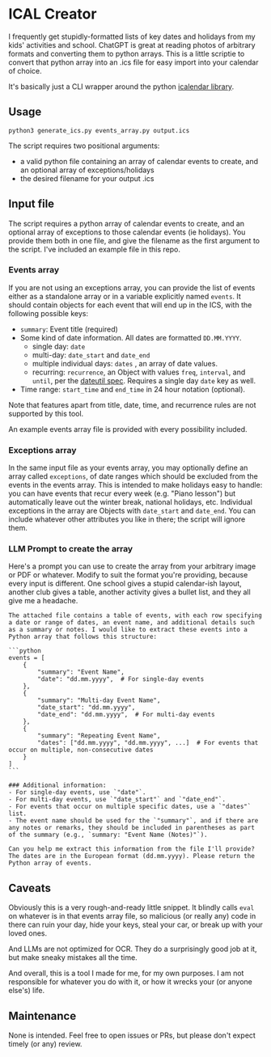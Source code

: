 # ICAL Creator

I frequently get stupidly-formatted lists of key dates and holidays from my kids' activities and school. ChatGPT is great at reading photos of arbitrary formats and converting them to python arrays. This is a little scriptie to convert that python array into an .ics file for easy import into your calendar of choice. 

It's basically just a CLI wrapper around the python [icalendar library](https://pypi.org/project/icalendar/).

## Usage

`python3 generate_ics.py events_array.py output.ics`

The script requires two positional arguments:

- a valid python file containing an array of calendar events to create, and an optional array of exceptions/holidays
- the desired filename for your output .ics 

## Input file

The script requires a python array of calendar events to create, and an optional array of exceptions to those calendar events (ie holidays). You provide them both in one file, and give the filename as the first argument to the script. I've included an example file in this repo.

### Events array

If you are not using an exceptions array, you can provide the list of events either as a standalone array or in a variable explicitly named `events`. It should contain objects for each event that will end up in the ICS, with the following possible keys:

- `summary`: Event title (required)
- Some kind of date information. All dates are formatted `DD.MM.YYYY`.
    - single day: `date`
    - multi-day: `date_start` and  `date_end`
    - multiple individual days: `dates` , an array of date values.
    - recurring: `recurrence`, an Object with values `freq`, `interval`, and `until`, per the [dateutil spec](https://dateutil.readthedocs.io/en/stable/rrule.html). Requires a single day `date` key as well.
- Time range: `start_time` and `end_time` in 24 hour notation (optional).

Note that features apart from title, date, time, and recurrence rules are not supported by this tool.

An example events array file is provided with every possibility included.

### Exceptions array

In the same input file as your events array, you may optionally define an array called `exceptions`, of date ranges which should be excluded from the events in the events array. This is intended to make holidays easy to handle: you can have events that recur every week (e.g. "Piano lesson") but automatically leave out the winter break, national holidays, etc. Individual exceptions in the array are Objects with `date_start` and `date_end`. You can include whatever other attributes you like in there; the script will ignore them.

### LLM Prompt to create the array

Here's a prompt you can use to create the array from your arbitrary image or PDF or whatever. Modify to suit the format you're providing, because every input is different. One school gives a stupid calendar-ish layout, another club gives a table, another activity gives a bullet list, and they all give me a headache.


    The attached file contains a table of events, with each row specifying a date or range of dates, an event name, and additional details such as a summary or notes. I would like to extract these events into a Python array that follows this structure:
    
    ```python
    events = [
        {
            "summary": "Event Name",
            "date": "dd.mm.yyyy",  # For single-day events
        },
        {
            "summary": "Multi-day Event Name",
            "date_start": "dd.mm.yyyy",
            "date_end": "dd.mm.yyyy",  # For multi-day events
        },
        {
            "summary": "Repeating Event Name",
            "dates": ["dd.mm.yyyy", "dd.mm.yyyy", ...]  # For events that occur on multiple, non-consecutive dates
        }
    ]
    ```
    
    ### Additional information:
    - For single-day events, use `"date"`.
    - For multi-day events, use `"date_start"` and `"date_end"`.
    - For events that occur on multiple specific dates, use a `"dates"` list.
    - The event name should be used for the `"summary"`, and if there are any notes or remarks, they should be included in parentheses as part of the summary (e.g., `summary: "Event Name (Notes)"`).
    
    Can you help me extract this information from the file I'll provide? The dates are in the European format (dd.mm.yyyy). Please return the Python array of events.


## Caveats

Obviously this is a very rough-and-ready little snippet. It blindly calls `eval` on whatever is in that events array file, so malicious (or really any) code in there can ruin your day, hide your keys, steal your car, or break up with your loved ones. 

And LLMs are not optimized for OCR. They do a surprisingly good job at it, but make sneaky mistakes all the time.

And overall, this is a tool I made for me, for my own purposes. I am not responsible for whatever you do with it, or how it wrecks your (or anyone else's) life.


## Maintenance

None is intended. Feel free to open issues or PRs, but please don't expect timely (or any) review. 

